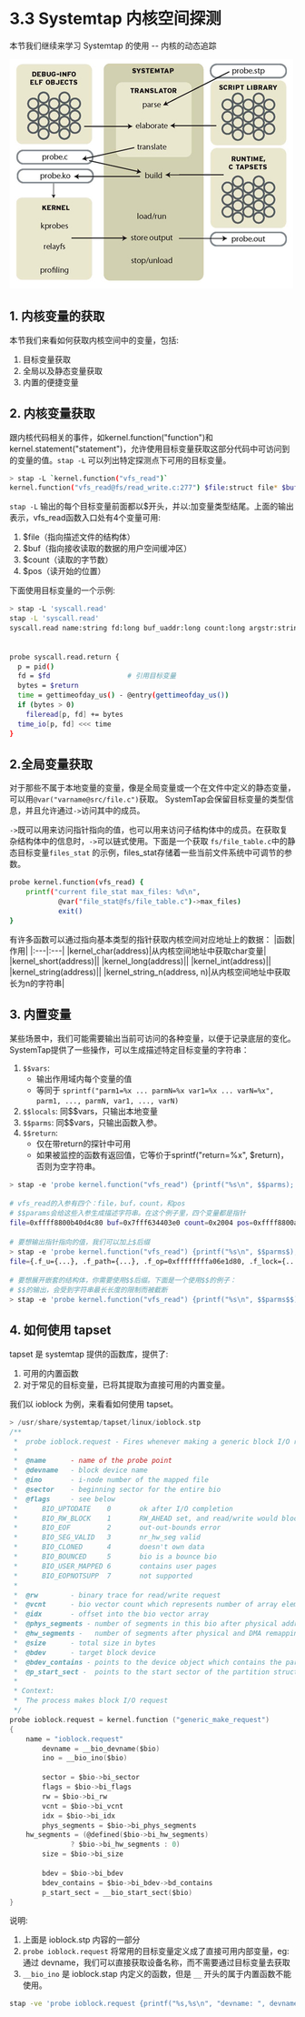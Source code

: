 # 3.3 Systemtap 内核空间探测


本节我们继续来学习 Systemtap 的使用 -- 内核的动态追踪

<!-- more -->

![stap_flow_diagram](/images/linux_pf/stap_flow_diagram.png)

## 1. 内核变量的获取
本节我们来看如何获取内核空间中的变量，包括:
1. 目标变量获取
2. 全局以及静态变量获取
3. 内置的便捷变量

## 2. 内核变量获取
跟内核代码相关的事件，如kernel.function("function")和kernel.statement("statement")，允许使用目标变量获取这部分代码中可访问到的变量的值。`stap -L` 可以列出特定探测点下可用的目标变量。

```bash
> stap -L `kernel.function("vfs_read")`
kernel.function("vfs_read@fs/read_write.c:277") $file:struct file* $buf:char* $count:size_t $pos:loff_t*
```
`stap -L` 输出的每个目标变量前面都以$开头，并以:加变量类型结尾。上面的输出表示，vfs_read函数入口处有4个变量可用:
1. $file（指向描述文件的结构体）
2. $buf（指向接收读取的数据的用户空间缓冲区）
3. $count（读取的字节数）
4. $pos（读开始的位置）

下面使用目标变量的一个示例:
```bash
> stap -L 'syscall.read'
stap -L 'syscall.read'
syscall.read name:string fd:long buf_uaddr:long count:long argstr:string $fd:long int $buf:long int $count:long int $ret:long int


probe syscall.read.return {
  p = pid()
  fd = $fd                   # 引用目标变量
  bytes = $return
  time = gettimeofday_us() - @entry(gettimeofday_us())
  if (bytes > 0)
    fileread[p, fd] += bytes
  time_io[p, fd] <<< time
}

```

## 2.全局变量获取
对于那些不属于本地变量的变量，像是全局变量或一个在文件中定义的静态变量，可以用`@var("varname@src/file.c")`获取。 SystemTap会保留目标变量的类型信息，并且允许通过`->`访问其中的成员。

`->`既可以用来访问指针指向的值，也可以用来访问子结构体中的成员。在获取复杂结构体中的信息时，`->`可以链式使用。下面是一个获取 `fs/file_table.c`中的静态目标变量`files_stat` 的示例，files_stat存储着一些当前文件系统中可调节的参数。

```bash
probe kernel.function(vfs_read) {
    printf("current file_stat max_files: %d\n", 
            @var("file_stat@fs/file_table.c")->max_files)
            exit()
}
```

有许多函数可以通过指向基本类型的指针获取内核空间对应地址上的数据：
|函数|作用|
|:---|:---|
|kernel_char(address)|从内核空间地址中获取char变量|
|kernel_short(address)||
|kernel_long(address)||
|kernel_int(address)||
|kernel_string(address)||
|kernel_string_n(address, n)|从内核空间地址中获取长为n的字符串|

## 3. 内置变量
某些场景中，我们可能需要输出当前可访问的各种变量，以便于记录底层的变化。SystemTap提供了一些操作，可以生成描述特定目标变量的字符串：
1. `$$vars`: 
    - 输出作用域内每个变量的值
    - 等同于 `sprintf("parm1=%x ... parmN=%x var1=%x ... varN=%x", parm1, ..., parmN, var1, ..., varN)`
2. `$$locals`: 同$$vars，只输出本地变量
3. `$$parms`: 同$$vars，只输出函数入参。
4. `$$return`: 
    - 仅在带return的探针中可用
    - 如果被监控的函数有返回值，它等价于sprintf("return=%x", $return)，否则为空字符串。

```bash
> stap -e 'probe kernel.function("vfs_read") {printf("%s\n", $$parms); exit(); }'

# vfs_read的入参有四个：file，buf，count，和pos
# $$params会给这些入参生成描述字符串。在这个例子里，四个变量都是指针
file=0xffff8800b40d4c80 buf=0x7fff634403e0 count=0x2004 pos=0xffff8800af96df48

# 要想输出指针指向的值，我们可以加上$后缀
> stap -e 'probe kernel.function("vfs_read") {printf("%s\n", $$parms$); exit(); }'
file={.f_u={...}, .f_path={...}, .f_op=0xffffffffa06e1d80, .f_lock={...}, ....

# 要想展开嵌套的结构体，你需要使用$$后缀。下面是一个使用$$的例子：
# $$的输出，会受到字符串最长长度的限制而被截断
> stap -e 'probe kernel.function("vfs_read") {printf("%s\n", $$parms$$); exit(); }'
```

## 4. 如何使用 tapset
tapset 是 systemtap 提供的函数库，提供了:
1. 可用的内置函数
2. 对于常见的目标变量，已将其提取为直接可用的内置变量。

我们以 ioblock 为例，来看看如何使用 tapset。

```c
> /usr/share/systemtap/tapset/linux/ioblock.stp
/**
 *  probe ioblock.request - Fires whenever making a generic block I/O request.
 *
 *  @name      - name of the probe point
 *  @devname   - block device name
 *  @ino       - i-node number of the mapped file
 *  @sector    - beginning sector for the entire bio
 *  @flags     - see below
 *  	BIO_UPTODATE    0       ok after I/O completion
 *  	BIO_RW_BLOCK    1       RW_AHEAD set, and read/write would block
 *  	BIO_EOF         2       out-out-bounds error
 *  	BIO_SEG_VALID   3       nr_hw_seg valid 
 *  	BIO_CLONED      4       doesn't own data
 *  	BIO_BOUNCED     5       bio is a bounce bio
 *  	BIO_USER_MAPPED 6       contains user pages
 *  	BIO_EOPNOTSUPP  7       not supported
 *  
 *  @rw        - binary trace for read/write request
 *  @vcnt      - bio vector count which represents number of array element (page, offset, length) which make up this I/O request
 *  @idx       - offset into the bio vector array
 *  @phys_segments - number of segments in this bio after physical address coalescing is performed
 *  @hw_segments -   number of segments after physical and DMA remapping hardware coalescing is performed
 *  @size      - total size in bytes
 *  @bdev      - target block device
 *  @bdev_contains - points to the device object which contains the partition (when bio structure represents a partition)
 *  @p_start_sect -  points to the start sector of the partition structure of the device
 *
 * Context:
 *  The process makes block I/O request
 */
probe ioblock.request = kernel.function ("generic_make_request")
{
	name = "ioblock.request"
        devname = __bio_devname($bio)
        ino = __bio_ino($bio)

        sector = $bio->bi_sector
        flags = $bio->bi_flags
        rw = $bio->bi_rw
        vcnt = $bio->bi_vcnt
        idx = $bio->bi_idx
        phys_segments = $bio->bi_phys_segments
	hw_segments = (@defined($bio->bi_hw_segments)
		       ? $bio->bi_hw_segments : 0)
        size = $bio->bi_size

        bdev = $bio->bi_bdev
        bdev_contains = $bio->bi_bdev->bd_contains
        p_start_sect = __bio_start_sect($bio)
}
```

说明:
1. 上面是 ioblock.stp 内容的一部分
2. `probe ioblock.request` 将常用的目标变量定义成了直接可用内部变量，eg: 通过 devname，我们可以直接获取设备名称，而不需要通过目标变量去获取
3. `__bio_ino` 是 ioblock.stap 内定义的函数，但是 `__` 开头的属于内置函数不能使用。

```bash
stap -ve 'probe ioblock.request {printf("%s,%s\n", "devname: ", devname)}'
```


